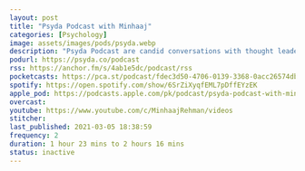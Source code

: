 ```yaml
---
layout: post
title: "Psyda Podcast with Minhaa‪j‬"
categories: [Psychology]
image: assets/images/pods/psyda.webp
description: "Psyda Podcast are candid conversations with thought leaders in the field of AI, Data Science and Psychology. The host Minhaaj Rehman is CEO of Psyda Solutions and a renowned social scientist. He is the author of the book 'Psychometrics in Recruitment' and two other books. He has worked with bluechip companies for over 20 years in different capacities."
podurl: https://psyda.co/podcast
rss: https://anchor.fm/s/4ab1e5dc/podcast/rss
pocketcasts: https://pca.st/podcast/fdec3d50-4706-0139-3368-0acc26574db2
spotify: https://open.spotify.com/show/6SrZiXyqfEML7pDffEYzEK
apple_pod: https://podcasts.apple.com/pk/podcast/psyda-podcast-with-minhaaj/id1551704229
overcast:
youtube: https://www.youtube.com/c/MinhaajRehman/videos
stitcher:
last_published: 2021-03-05 18:38:59
frequency: 2
duration: 1 hour 23 mins to 2 hours 16 mins
status: inactive
---
```

